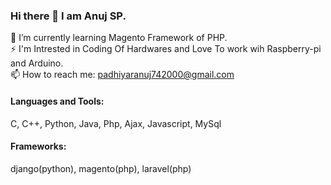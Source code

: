 ### Hi there 👋 I am Anuj SP.

<!--
**anuj-padhiyar/anuj-padhiyar** is a ✨ _special_ ✨ repository because its `README.md` (this file) appears on your GitHub profile.

Here are some ideas to get you started:

- 🔭 I’m currently working on ...
- 🌱 I’m currently learning ...
- 👯 I’m looking to collaborate on ...
- 🤔 I’m looking for help with ...
- 💬 Ask me about ...
- 📫 How to reach me: ...
- 😄 Pronouns: ...
- ⚡ Fun fact: ...
-->

🌱 I’m currently learning Magento Framework of PHP.
<br>
⚡ I'm Intrested in Coding Of Hardwares and Love To work wih Raspberry-pi and Arduino.
<br>
📫 How to reach me: padhiyaranuj742000@gmail.com


<h4>Languages and Tools:</h4>
C, C++, Python, Java, Php, Ajax, Javascript, MySql


<h4>Frameworks:</h4>
django(python), magento(php), laravel(php)

